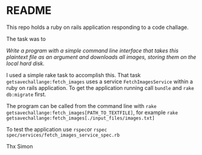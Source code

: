 # README

This repo holds a ruby on rails application responding to a code challage.

The task was to

<em>Write a program with a simple command line interface that takes this plaintext file as an argument and downloads all images, storing them on the local hard disk.</em>

I used a simple rake task to accomplish this. That task `getsavechallange:fetch_images` uses a service `FetchImagesService` within a ruby on rails application. 
To get the application running call `bundle` and `rake db:migrate` first.

The program can be called from the command line with 
`rake getsavechallange:fetch_images[PATH_TO_TEXTFILE]`,
for example `rake getsavechallange:fetch_images[./input_files/images.txt]`

To test the application use
`rspec`or `rspec spec/services/fetch_images_service_spec.rb`

Thx
Simon
